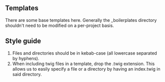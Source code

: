 ## Templates
There are some base templates here. Generally the _boilerplates directory shouldn't need to be modified on a per-project basis.

## Style guide
1. Files and directories should be in kebab-case (all lowercase separated by hyphens).
2. When including twig files in a template, drop the .twig extension. This allows us to easily specify a file or a directory by having an index.twig in said directory.
